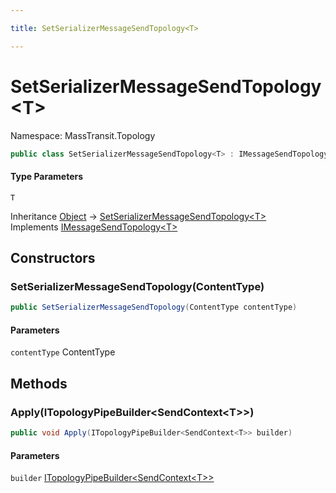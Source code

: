 ```yaml
---

title: SetSerializerMessageSendTopology<T>

---
```


# SetSerializerMessageSendTopology\<T\>

Namespace: MassTransit.Topology

```csharp
public class SetSerializerMessageSendTopology<T> : IMessageSendTopology<T>
```

#### Type Parameters

`T`<br/>

Inheritance [Object](https://learn.microsoft.com/en-us/dotnet/api/system.object) → [SetSerializerMessageSendTopology\<T\>](../masstransit-topology/setserializermessagesendtopology-1)<br/>
Implements [IMessageSendTopology\<T\>](../../masstransit-abstractions/masstransit/imessagesendtopology-1)

## Constructors

### **SetSerializerMessageSendTopology(ContentType)**

```csharp
public SetSerializerMessageSendTopology(ContentType contentType)
```

#### Parameters

`contentType` ContentType<br/>

## Methods

### **Apply(ITopologyPipeBuilder\<SendContext\<T\>\>)**

```csharp
public void Apply(ITopologyPipeBuilder<SendContext<T>> builder)
```

#### Parameters

`builder` [ITopologyPipeBuilder\<SendContext\<T\>\>](../../masstransit-abstractions/masstransit-configuration/itopologypipebuilder-1)<br/>
